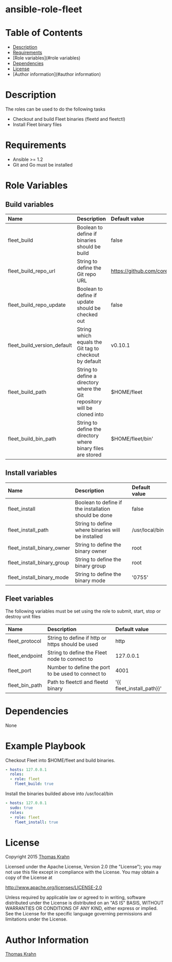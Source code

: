 ansible-role-fleet
=========

# Table of Contents
- [Description](#description)
- [Requirements](#requirements)
- [Role variables](#role variables)
- [Dependencies](#dependencies)
- [License](#license)
- [Author information](#author information)

# Description

The roles can be used to do the following tasks
- Checkout and build Fleet binaries (fleetd and fleetctl)
- Install Fleet binary files

# Requirements

- Ansible >= 1.2
- Git and Go must be installed

# Role Variables

## Build variables

| Name | Description | Default value |
|:-----  | :----- | :----- |
| fleet_build | Boolean to define if binaries should be build | false |
| fleet_build_repo_url | String to define the Git repo URL | https://github.com/coreos/fleet.git |
| fleet_build_repo_update | Boolean to define if update should be checked out | false |
| fleet_build_version_default | String which equals the Git tag to checkout by default | v0.10.1 |
| fleet_build_path | String to define a directory where the Git repository will be cloned into | $HOME/fleet |
| fleet_build_bin_path | String to define the directory where binary files are stored | $HOME/fleet/bin'

## Install variables

| Name | Description | Default value |
|:-----  | :----- | :----- |
| fleet_install | Boolean to define if the installation should be done | false |
| fleet_install_path | String to define where binaries will be installed | /usr/local/bin |
| fleet_install_binary_owner | String to define the binary owner | root |
| fleet_install_binary_group | String to define the binary group | root |
| fleet_install_binary_mode | String to define the binary mode | '0755' |

## Fleet variables

The following variables must be set using the role to submit, start, stop or destroy unit files

| Name | Description | Default value |
| :----- | :----- | :----- |
| fleet_protocol | String to define if http or https should be used | http |
| fleet_endpoint | String to define the Fleet node to connect to | 127.0.0.1 |
| fleet_port | Number to define the port to be used to connect to | 4001 |
| fleet_bin_path | Path to fleetctl and fleetd binary | '{{ fleet_install_path}}' |

# Dependencies

None

# Example Playbook

Checkout Fleet into $HOME/fleet and build binaries.
```yaml
- hosts: 127.0.0.1
  roles:
  - role: fleet
    fleet_build: true
```

Install the binaries builded above into /usr/local/bin
```yaml
- hosts: 127.0.0.1
  sudo: true
  roles:
  - role: fleet
    fleet_install: true
```

# License

Copyright 2015 [Thomas Krahn]

Licensed under the Apache License, Version 2.0 (the "License");
you may not use this file except in compliance with the License.
You may obtain a copy of the License at

http://www.apache.org/licenses/LICENSE-2.0

Unless required by applicable law or agreed to in writing, software
distributed under the License is distributed on an "AS IS" BASIS,
WITHOUT WARRANTIES OR CONDITIONS OF ANY KIND, either express or implied.
See the License for the specific language governing permissions and
limitations under the License.

# Author Information

[Thomas Krahn]

[Thomas Krahn]: emailto:ntbc@gmx.net
